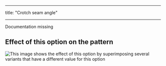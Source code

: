 - - -
title: "Crotch seam angle"
- - -

<Fixme>

Documentation missing

</Fixme>

## Effect of this option on the pattern

![This image shows the effect of this option by superimposing several variants that have a different value for this option](paco_crotchseamcurveangle_sample.svg "Effect of this option on the pattern")
